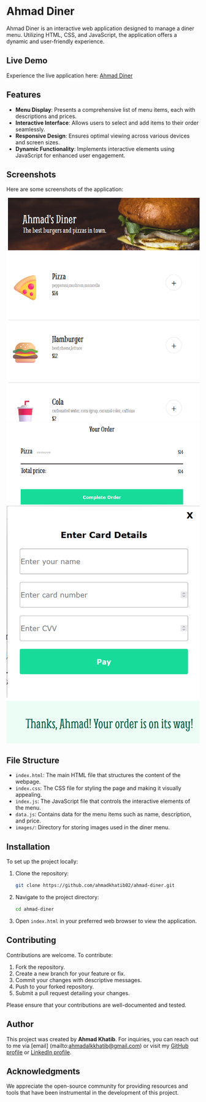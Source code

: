 # Ahmad Diner

Ahmad Diner is an interactive web application designed to manage a diner menu. Utilizing HTML, CSS, and JavaScript, the application offers a dynamic and user-friendly experience.

## Live Demo

Experience the live application here: [Ahmad Diner](https://ahmaddiner.netlify.app/)

## Features

- **Menu Display**: Presents a comprehensive list of menu items, each with descriptions and prices.
- **Interactive Interface**: Allows users to select and add items to their order seamlessly.
- **Responsive Design**: Ensures optimal viewing across various devices and screen sizes.
- **Dynamic Functionality**: Implements interactive elements using JavaScript for enhanced user engagement.

## Screenshots

Here are some screenshots of the application:

![Screenshot 1](images/screenshot1.png)
![Screenshot 2](images/screenshot2.png)
![Screenshot 3](images/screenshot3.png)
![Screenshot 4](images/screenshot4.png)


## File Structure

- `index.html`: The main HTML file that structures the content of the webpage.
- `index.css`: The CSS file for styling the page and making it visually appealing.
- `index.js`: The JavaScript file that controls the interactive elements of the menu.
- `data.js`: Contains data for the menu items such as name, description, and price.
- `images/`: Directory for storing images used in the diner menu.

## Installation

To set up the project locally:

1. Clone the repository:
   ```bash
   git clone https://github.com/ahmadkhatib02/ahmad-diner.git
   ```

2. Navigate to the project directory:
   ```bash
   cd ahmad-diner
   ```

3. Open `index.html` in your preferred web browser to view the application.

## Contributing

Contributions are welcome. To contribute:

1. Fork the repository.
2. Create a new branch for your feature or fix.
3. Commit your changes with descriptive messages.
4. Push to your forked repository.
5. Submit a pull request detailing your changes.

Please ensure that your contributions are well-documented and tested.

## Author

This project was created by **Ahmad Khatib**. For inquiries, you can reach out to me via [email] (mailto:ahmadalkkhatib@gmail.com) or visit my [GitHub profile](https://github.com/ahmadkhatib02) or [LinkedIn profile](https://www.linkedin.com/in/ahmadalkhatib01/).

## Acknowledgments

We appreciate the open-source community for providing resources and tools that have been instrumental in the development of this project.
